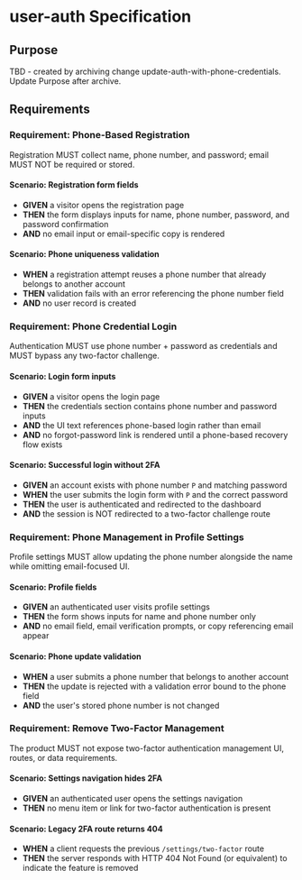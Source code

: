 # user-auth Specification

## Purpose
TBD - created by archiving change update-auth-with-phone-credentials. Update Purpose after archive.
## Requirements
### Requirement: Phone-Based Registration
Registration MUST collect name, phone number, and password; email MUST NOT be required or stored.

#### Scenario: Registration form fields
- **GIVEN** a visitor opens the registration page
- **THEN** the form displays inputs for name, phone number, password, and password confirmation
- **AND** no email input or email-specific copy is rendered

#### Scenario: Phone uniqueness validation
- **WHEN** a registration attempt reuses a phone number that already belongs to another account
- **THEN** validation fails with an error referencing the phone number field
- **AND** no user record is created

### Requirement: Phone Credential Login
Authentication MUST use phone number + password as credentials and MUST bypass any two-factor challenge.

#### Scenario: Login form inputs
- **GIVEN** a visitor opens the login page
- **THEN** the credentials section contains phone number and password inputs
- **AND** the UI text references phone-based login rather than email
- **AND** no forgot-password link is rendered until a phone-based recovery flow exists

#### Scenario: Successful login without 2FA
- **GIVEN** an account exists with phone number `P` and matching password
- **WHEN** the user submits the login form with `P` and the correct password
- **THEN** the user is authenticated and redirected to the dashboard
- **AND** the session is NOT redirected to a two-factor challenge route

### Requirement: Phone Management in Profile Settings
Profile settings MUST allow updating the phone number alongside the name while omitting email-focused UI.

#### Scenario: Profile fields
- **GIVEN** an authenticated user visits profile settings
- **THEN** the form shows inputs for name and phone number only
- **AND** no email field, email verification prompts, or copy referencing email appear

#### Scenario: Phone update validation
- **WHEN** a user submits a phone number that belongs to another account
- **THEN** the update is rejected with a validation error bound to the phone field
- **AND** the user's stored phone number is not changed

### Requirement: Remove Two-Factor Management
The product MUST not expose two-factor authentication management UI, routes, or data requirements.

#### Scenario: Settings navigation hides 2FA
- **GIVEN** an authenticated user opens the settings navigation
- **THEN** no menu item or link for two-factor authentication is present

#### Scenario: Legacy 2FA route returns 404
- **WHEN** a client requests the previous `/settings/two-factor` route
- **THEN** the server responds with HTTP 404 Not Found (or equivalent) to indicate the feature is removed

